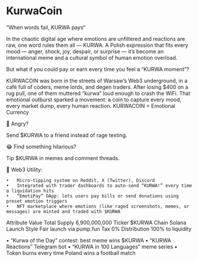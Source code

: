 # KurwaCoin
“When words fail, KURWA pays“

In the chaotic digital age where emotions are unfiltered and reactions are raw, one word rules them all — KURWA. A Polish expression that fits every mood — anger, shock, joy, despair, or surprise — it’s become an international meme and a cultural symbol of human emotion overload.

But what if you could pay or earn every time you feel a “KURWA moment”?

KURWACOIN was born in the streets of Warsaw’s Web3 underground, in a café full of coders, meme lords, and degen traders. After losing $400 on a rug pull, one of them muttered “kurwa” loud enough to crash the WiFi. That emotional outburst sparked a movement: a coin to capture every mood, every market dump, every human reaction.
KURWACOIN = Emotional Currency

💢 Angry?

Send $KURWA to a friend instead of rage texting.

😂 Find something hilarious?

Tip $KURWA in memes and comment threads.

🧾 Web3 Utility:

	•	Micro-tipping system on Reddit, X (Twitter), Discord
	•	Integrated with trader dashboards to auto-send “KURWA!” every time a liquidation hits
	•	“EmotiPay” DApp: lets users pay bills or send donations using preset emotion triggers
	•	NFT marketplace where emotions (like raged screenshots, memes, or messages) are minted and traded with $KURWA
Attribute
Value
Total Supply
6,900,000,000
Ticker
$KURWA
Chain
Solana
Launch Style
Fair launch via pump.fun
Tax
0%
Distribution
100% to liquidity



•	“Kurwa of the Day” contest: best meme wins $KURWA
	•	“KURWA Reactions” Telegram bot
	•	“KURWA in 100 Languages” meme series
	•	Token burns every time Poland wins a football match
